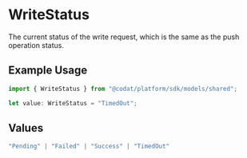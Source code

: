 # WriteStatus

The current status of the write request, which is the same as the push operation status.

## Example Usage

```typescript
import { WriteStatus } from "@codat/platform/sdk/models/shared";

let value: WriteStatus = "TimedOut";
```

## Values

```typescript
"Pending" | "Failed" | "Success" | "TimedOut"
```